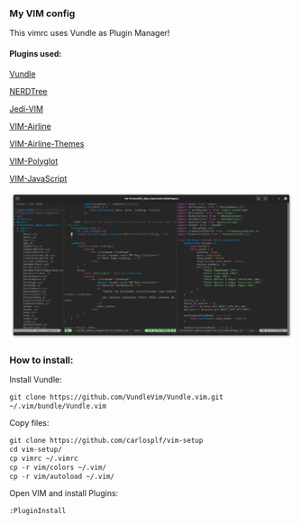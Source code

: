 ### My VIM config

This vimrc uses Vundle as Plugin Manager!


#### Plugins used:

[Vundle](https://github.com/VundleVim/Vundle.vim)

[NERDTree](https://github.com/preservim/nerdtree)

[Jedi-VIM](https://github.com/davidhalter/jedi-vim)

[VIM-Airline](https://github.com/vim-airline/vim-airline)

[VIM-Airline-Themes](https://github.com/vim-airline/vim-airline-themes)

[VIM-Polyglot](https://github.com/sheerun/vim-polyglot)

[VIM-JavaScript](https://github.com/pangloss/vim-javascript)

![alt text](screenshot-2.png "VIM Screenshot")

### How to install:

Install Vundle:
    
    git clone https://github.com/VundleVim/Vundle.vim.git ~/.vim/bundle/Vundle.vim

Copy files:

    git clone https://github.com/carlosplf/vim-setup
    cd vim-setup/
    cp vimrc ~/.vimrc
    cp -r vim/colors ~/.vim/
    cp -r vim/autoload ~/.vim/

Open VIM and install Plugins:

    :PluginInstall

